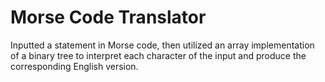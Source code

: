 # **Morse Code Translator**
Inputted a statement in Morse code, then utilized an array implementation of a binary tree to interpret each character of the input and produce the corresponding English version.
